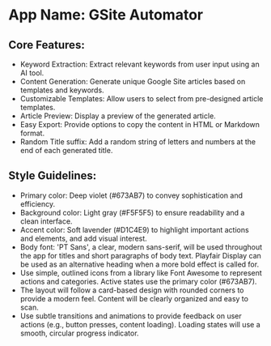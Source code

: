 # **App Name**: GSite Automator

## Core Features:

- Keyword Extraction: Extract relevant keywords from user input using an AI tool.
- Content Generation: Generate unique Google Site articles based on templates and keywords.
- Customizable Templates: Allow users to select from pre-designed article templates.
- Article Preview: Display a preview of the generated article.
- Easy Export: Provide options to copy the content in HTML or Markdown format.
- Random Title suffix: Add a random string of letters and numbers at the end of each generated title.

## Style Guidelines:

- Primary color: Deep violet (#673AB7) to convey sophistication and efficiency.
- Background color: Light gray (#F5F5F5) to ensure readability and a clean interface.
- Accent color: Soft lavender (#D1C4E9) to highlight important actions and elements, and add visual interest.
- Body font: 'PT Sans', a clear, modern sans-serif, will be used throughout the app for titles and short paragraphs of body text. Playfair Display can be used as an alternative heading when a more bold effect is called for.
- Use simple, outlined icons from a library like Font Awesome to represent actions and categories. Active states use the primary color (#673AB7).
- The layout will follow a card-based design with rounded corners to provide a modern feel. Content will be clearly organized and easy to scan.
- Use subtle transitions and animations to provide feedback on user actions (e.g., button presses, content loading). Loading states will use a smooth, circular progress indicator.